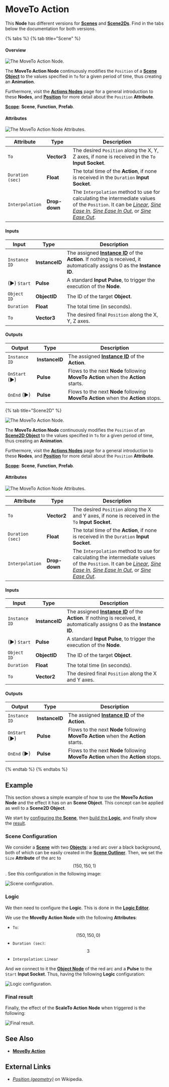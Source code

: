 # MoveTo Action

This **Node** has different versions for [**Scenes**](../../../objects-and-types/project-objects/scene.md) and [**Scene2Ds**](../../../objects-and-types/project-objects/scene2d.md). Find in the tabs below the documentation for both versions.


{% tabs %}
{% tab title="Scene" %}
#### Overview

![The MoveTo Action Node.](../../.gitbook/assets/movetoactionupdatedimage.png)

The **MoveTo Action Node** continuously modifies the `Position` of a [**Scene Object**](../../objects-and-types/scene-objects/) to the values specified in `To` for a given period of time, thus creating an **Animation**. <!--Find an [example](movetoaction.md#example) of how to use this **Node** and its effect over an **Object** at the end of this page.-->

Furthermore, visit the [**Actions Nodes**](./) page for a general introduction to these **Nodes**, and [**Position**](../../objects-and-types/attributes/common-attributes/transformation/#position) for more detail about the `Position` **Attribute**.

[**Scope**](../overview.md#scopes): **Scene**, **Function**, **Prefab**.

#### Attributes

![The MoveTo Action Node Attributes.](../../.gitbook/assets/movetoactionattributes.png)

| Attribute        | Type          | Description                                                                                                                                                                                                                                                                                                                                  |
| ---------------- | ------------- | -------------------------------------------------------------------------------------------------------------------------------------------------------------------------------------------------------------------------------------------------------------------------------------------------------------------------------------------- |
| `To`             | **Vector3**   | The desired `Position` along the X, Y, Z axes, if none is received in the `To` **Input Socket**.                                                                                                                                                                                                                                             |
| `Duration (sec)` | **Float**     | The total time of the **Action**, if none is received in the `Duration` **Input Socket**.                                                                                                                                                                                                                                                    |
| `Interpolation`  | **Drop-down** | The `Interpolation` method to use for calculating the intermediate values of the `Position`. It can be [_Linear_](https://en.wikipedia.org/wiki/Linear\_interpolation), [_Sine Ease In_](https://easings.net/#easeInSine), [_Sine Ease In Out_](https://easings.net/#easeInOutSine), or [_Sine Ease Out_](https://easings.net/#easeOutSine). |

#### Inputs

| Input         | Type           | Description                                                                                                                                  |
| ------------- | -------------- | -------------------------------------------------------------------------------------------------------------------------------------------- |
| `Instance ID` | **InstanceID** | The assigned [**Instance ID**](./#instance-id) of the **Action**. If nothing is received, it automatically assigns 0 as the **Instance ID**. |
| (►) `Start`   | **Pulse**      | A standard **Input Pulse**, to trigger the execution of the **Node**.                                                                        |
| `Object ID`   | **ObjectID**   | The ID of the target **Object**.                                                                                                             |
| `Duration`    | **Float**      | The total time (in seconds).                                                                                                                 |
| `To`          | **Vector3**    | The desired final `Position` along the X, Y, Z axes.                                                                                         |

#### Outputs

| Output        | Type           | Description                                                                        |
| ------------- | -------------- | ---------------------------------------------------------------------------------- |
| `Instance ID` | **InstanceID** | The assigned [**Instance ID**](./#instance-id) of the **Action**.                  |
| `OnStart` (►) | **Pulse**      | Flows to the next **Node** following **MoveTo Action** when the **Action** starts. |
| `OnEnd` (►)   | **Pulse**      | Flows to the next **Node** following **MoveTo Action** when the **Action** stops.  |

{% tab title="Scene2D" %}

![The MoveTo Action Node.](../../.gitbook/assets/movetoaction2dnode.png)

The **MoveTo Action Node** continuously modifies the `Position` of an [**Scene2D Object**](../../objects-and-types/scene-objects/) to the values specified in `To` for a given period of time, thus creating an **Animation**. <!--Find an [example](movetoaction.md#example) of how to use this **Node** and its effect over an **Object** at the end of this page.-->

Furthermore, visit the [**Actions Nodes**](./) page for a general introduction to these **Nodes**, and [**Position**](../../objects-and-types/attributes/common-attributes/transformation/#position) for more detail about the `Position` **Attribute**.

[**Scope**](../overview.md#scopes): **Scene**, **Function**, **Prefab**.

#### Attributes

![The MoveTo Action Node Attributes.](../../.gitbook/assets/movetoactionatts2d.png)

| Attribute        | Type          | Description                                                                                                                                                                                                                                                                                                                                  |
| ---------------- | ------------- | -------------------------------------------------------------------------------------------------------------------------------------------------------------------------------------------------------------------------------------------------------------------------------------------------------------------------------------------- |
| `To`             | **Vector2**   | The desired `Position` along the X and Y axes, if none is received in the `To` **Input Socket**.                                                                                                                                                                                                                                             |
| `Duration (sec)` | **Float**     | The total time of the **Action**, if none is received in the `Duration` **Input Socket**.                                                                                                                                                                                                                                                    |
| `Interpolation`  | **Drop-down** | The `Interpolation` method to use for calculating the intermediate values of the `Position`. It can be [_Linear_](https://en.wikipedia.org/wiki/Linear\_interpolation), [_Sine Ease In_](https://easings.net/#easeInSine), [_Sine Ease In Out_](https://easings.net/#easeInOutSine), or [_Sine Ease Out_](https://easings.net/#easeOutSine). |

#### Inputs

| Input         | Type           | Description                                                                                                                                  |
| ------------- | -------------- | -------------------------------------------------------------------------------------------------------------------------------------------- |
| `Instance ID` | **InstanceID** | The assigned [**Instance ID**](./#instance-id) of the **Action**. If nothing is received, it automatically assigns 0 as the **Instance ID**. |
| (►) `Start`   | **Pulse**      | A standard **Input Pulse**, to trigger the execution of the **Node**.                                                                        |
| `Object ID`   | **ObjectID**   | The ID of the target **Object**.                                                                                                             |
| `Duration`    | **Float**      | The total time (in seconds).                                                                                                                 |
| `To`          | **Vector2**    | The desired final `Position` along the X and Y axes.                                                                                         |

#### Outputs

| Output        | Type           | Description                                                                        |
| ------------- | -------------- | ---------------------------------------------------------------------------------- |
| `Instance ID` | **InstanceID** | The assigned [**Instance ID**](./#instance-id) of the **Action**.                  |
| `OnStart` (►) | **Pulse**      | Flows to the next **Node** following **MoveTo Action** when the **Action** starts. |
| `OnEnd` (►)   | **Pulse**      | Flows to the next **Node** following **MoveTo Action** when the **Action** stops.  |

{% endtab %}
{% endtabs %}

## Example

This section shows a simple example of how to use the **MoveTo Action** **Node** and the effect it has on an **Scene Object**. This concept can be applied as well to a **Scene2D Object**. 

We start by [configuring the **Scene**](movetoaction.md#scene-configuration), then [build the **Logic**](movetoaction.md#logic), and finally show the [result](movetoaction.md#final-result).

### Scene Configuration

We consider a [**Scene**](../../objects-and-types/project-objects/scene.md) with two [**Objects**](../../objects-and-types/scene-objects/): a red arc over a black background, both of which can be easily created in the [**Scene Outliner**](../../modules/scene-outliner.md). Then, we set the `Size` **Attribute** of the arc to $$(150, 150, 1)$$. See this configuration in the following image:

![Scene configuration.](../../.gitbook/assets/examplesactions/ExampleMoveTo\_1.png)

### Logic

We then need to configure the **Logic**. This is done in the [**Logic Editor**](../../modules/logic-editor.md).

We use the **MoveBy Action** **Node** with the following **Attributes**:

* `To`: $$(150, 150, 0)$$
* `Duration (sec)`: $$3$$
* `Interpolation`: `Linear`

And we connect to it the [**Object Node**](../../objects-and-types/scene-objects/#objects-in-the-logic) of the red arc and a **Pulse** to the `Start` **Input Socket**. Thus, having the following **Logic** configuration:

![Logic configuration.](../../.gitbook/assets/examplesactions/ExampleMoveTo\_2.png)

### Final result

Finally, the effect of the **ScaleTo Action** **Node** when triggered is the following:

![Final result.](../../.gitbook/assets/examplesactions/ExampleMoveTo\_3.gif)

## See Also

* [**MoveBy Action**](movebyaction.md)

## External Links

* [_Position (geometry)_](https://en.wikipedia.org/wiki/Position\_\(geometry\)) on Wikipedia.

